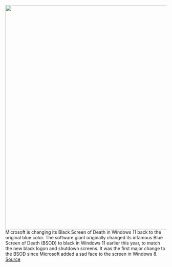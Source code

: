 <img src='https://cdn.vox-cdn.com/thumbor/VQGoCAFUfjkC73O1IcMNnpnmGhw=/0x0:1320x880/1200x800/filters:focal(555x335:765x545)/cdn.vox-cdn.com/uploads/chorus_image/image/70148383/windows11bsod.0.jpg' width='700px' /><br/>
Microsoft is changing its Black Screen of Death in Windows 11 back to the original blue color. The software giant originally changed its infamous Blue Screen of Death (BSOD) to black in Windows 11 earlier this year, to match the new black logon and shutdown screens. It was the first major change to the BSOD since Microsoft added a sad face to the screen in Windows 8.
<a href='https://www.theverge.com/2021/11/16/22785021/microsoft-windows-11-blue-screen-of-death-black-change'> Source <a/>